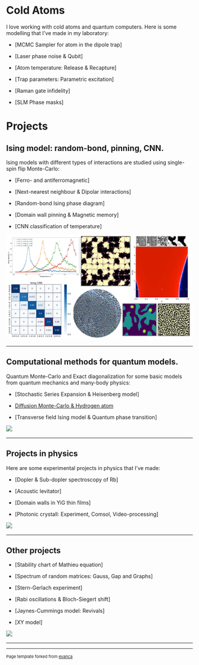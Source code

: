 # Cold Atoms

I love working with cold atoms and quantum computers. Here is some modelling that I've made in my laboratory:

- [MCMC Sampler for atom in the dipole trap]
  
- [Laser phase noise & Qubit]

- [Atom temperature: Release & Recapture]

- [Trap parameters: Parametric excitation]

- [Raman gate infidelity]

- [SLM Phase masks]


# Projects

## Ising model: random-bond, pinning, CNN.

Ising models with different types of interactions are studied using single-spin flip Monte-Carlo: 

- [Ferro- and antiferromagnetic]
  
- [Next-nearest neighbour & Dipolar interactions]
  
- [Random-bond Ising phase diagram]
  
- [Domain wall pinning & Magnetic memory]

- [CNN classification of temperature]


<img src="images/Ising_Logo.jpg?raw=true"/>

---

## Computational methods for quantum models.

Quantum Monte-Carlo and Exact diagonalization for some basic models from quantum mechanics and many-body physics:

- [Stochastic Series Expansion & Heisenberg model]

- [Diffusion Monte-Carlo & Hydrogen atom](/Portfolio/projects/DMC/DMC)

- [Transverse field Ising model & Quantum phase transition]
  

<img src="images/dummy_thumbnail.jpg?raw=true"/>

---

## Projects in physics
Here are some experimental projects in physics that I've made:

- [Dopler & Sub-dopler spectroscopy of Rb]

- [Acoustic levitator]

- [Domain walls in YiG thin films]

- [Photonic crystall: Experiment, Comsol, Video-processing]

<img src="images/dummy_thumbnail.jpg?raw=true"/>

---

## Other projects

- [Stability chart of Mathieu equation]

- [Spectrum of random matrices: Gauss, Gap and Graphs]

- [Stern-Gerlach experiment]

- [Rabi oscillations & Bloch-Siegert shift]

- [Jaynes-Cummings model: Revivals]

- [XY model]

<img src="images/dummy_thumbnail.jpg?raw=true"/>

---






---
<p style="font-size:11px">Page template forked from <a href="https://github.com/evanca/quick-portfolio">evanca</a></p>
<!-- Remove above link if you don't want to attibute -->
